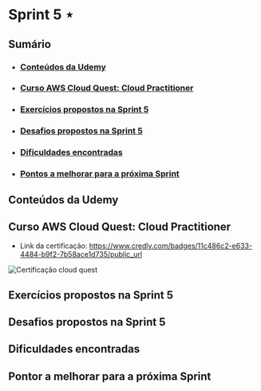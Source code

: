 # Sprint 5 ⋆
## Sumário
- ### [Conteúdos da Udemy]()
- ### [Curso AWS Cloud Quest: Cloud Practitioner]()
- ### [Exercícios propostos na Sprint 5]()
- ### [Desafios propostos na Sprint 5]()
- ### [Dificuldades encontradas](https://github.com/mayaramog/compassUOLmayara/tree/main/Sprint4#dificuldades-encontradas-1)
- ### [Pontos a melhorar para a próxima Sprint](https://github.com/mayaramog/compassUOLmayara/tree/main/Sprint4#pontos-a-melhorar-para-a-pr%C3%B3xima-sprint-1)

## Conteúdos da Udemy

## Curso AWS Cloud Quest: Cloud Practitioner
- Link da certificação: https://www.credly.com/badges/11c486c2-e633-4484-b9f2-7b58ace1d735/public_url

![Certificação cloud quest](/Sprint5/Evidências/aws-cloud-quest-cloud-practitioner-mayara-goncalves.png)
## Exercícios propostos na Sprint 5

## Desafios propostos na Sprint 5

## Dificuldades encontradas

## Pontor a melhorar para a próxima Sprint